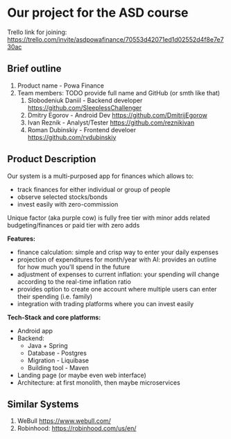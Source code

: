 # Our project for the ASD course

Trello link for joining: https://trello.com/invite/asdpowafinance/70553d42071ed1d02552d4f8e7e730ac

## Brief outline

1. Product name - Powa Finance
2. Team members: TODO provide full name and GitHub (or smth like that)
   1. Slobodeniuk Daniil - Backend developer https://github.com/SleeplessChallenger
   2. Dmitry Egorov - Android Dev https://github.com/DmitrijEgorow 
   3. Ivan Reznik - Analyst/Tester https://github.com/reznikivan
   4. Roman Dubinskiy - Frontend develoer https://github.com/rvdubinskiy

## Product Description

Our system is a multi-purposed app for finances which allows to:
- track finances for either individual or group of people
- observe selected stocks/bonds
- invest easily with zero-commission

Unique factor (aka purple cow) is fully free tier with minor adds related budgeting/finances 
    or paid tier with zero adds 

**Features:**
* finance calculation: simple and crisp way to enter your daily expenses
* projection of expenditures for month/year with AI: provides an outline for how much you'll spend in the future
* adjustment of expenses to current inflation: your spending will change according to the real-time inflation ratio
* provides option to create one account where multiple users can enter their spending (i.e. family)
* integration with trading platforms where you can invest easily

**Tech-Stack and core platforms:**
* Android app 
* Backend:
  * Java + Spring
  * Database - Postgres
  * Migration - Liquibase
  * Building tool - Maven
* Landing page (or maybe even web interface)
* Architecture: at first monolith, then maybe microservices

## Similar Systems

1. WeBull https://www.webull.com/
2. Robinhood: https://robinhood.com/us/en/